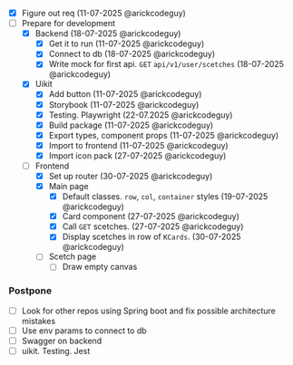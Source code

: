 - [x] Figure out req (11-07-2025 @arickcodeguy)
- [ ] Prepare for development
  - [x] Backend (18-07-2025 @arickcodeguy)
    - [x] Get it to run (11-07-2025 @arickcodeguy)
    - [x] Connect to db (18-07-2025 @arickcodeguy)
    - [x] Write mock for first api. `GET` `api/v1/user/scetches` (18-07-2025 @arickcodeguy)
  - [x] Uikit
    - [x] Add button (11-07-2025 @arickcodeguy)
    - [x] Storybook (11-07-2025 @arickcodeguy)
    - [x] Testing. Playwright (22-07.2025 @arickcodeguy)
    - [x] Build package (11-07-2025 @arickcodeguy)
    - [x] Export types, component props (11-07-2025 @arickcodeguy)
    - [x] Import to frontend (11-07-2025 @arickcodeguy)
    - [x] Import icon pack (27-07-2025 @arickcodeguy)
  - [ ] Frontend
    - [x] Set up router (30-07-2025 @arickcodeguy)
    - [x] Main page
      - [x] Default classes. `row`, `col`, `container` styles (19-07-2025 @arickcodeguy)
      - [x] Card component (27-07-2025 @arickcodeguy)
      - [x] Call `GET` scetches. (27-07-2025 @arickcodeguy)
      - [x] Display scetches in row of `KCards`. (30-07-2025 @arickcodeguy)
    - [ ] Scetch page
      - [ ] Draw empty canvas

### Postpone

- [ ] Look for other repos using Spring boot and fix possible architecture mistakes
- [ ] Use env params to connect to db
- [ ] Swagger on backend
- [ ] uikit. Testing. Jest
